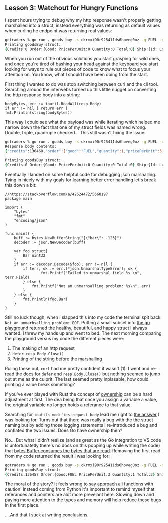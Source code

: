 ## Lesson 3: Watchout for Hungry Functions

I spent hours trying to debug why my http response wasn't properly getting marshalled into a struct, instead everything was returning as default values when curling he endpoint was returning real values:

```zsh
gotraders % go run . goods buy -s ckrmxi90r925411ds6hoveg0oz -g FUEL -q 1
Printing goodsBuy struct:
{Credits:0 Order:{Good: PricePerUnit:0 Quantity:0 Total:0} Ship:{Id: Location: X:0 Y:0 Cargo:[] SpaceAvailable:0 Type: Class: MaxCargo:0 LoadingSpeed:0 Speed:0 Manufacturer: Plating:0 Weapons:0}}
```

When you run out of the obvious solutions you start grasping for wild ones, and once you're tired of bashing your head against the keyboard you start looking for ways to rule out pieces of code to know what to focus your attention on.  You know, what I should have been doing from the start.

First thing I wanted to do was stop switching between curl and the cli tool.  Searching around the interwebs turned up this little nugget on converting the http response body into a string:

```golang
bodyBytes, err := ioutil.ReadAll(resp.Body)
if err != nil { return err }
fmt.Println(string(bodyBytes))
```

This way I could see what the payload was while iterating which helped me narrow down the fact that one of my struct fields was named wrong.  Double, triple, quadruple checked... This still wasn't fixing the issue:

```zsh
gotraders % go run . goods buy -s ckrmxi90r925411ds6hoveg0oz -g FUEL -q 1
Response body contents:
{"credits":136460,"order":{"good":"FUEL","quantity":1,"pricePerUnit":3,"total":3},"ship":{"id":"ckrmxi90r925411ds6hoveg0oz","location":"OE-PM-TR","x":14,"y":18,"cargo":[{"good":"FUEL","quantity":5,"totalVolume":5}],"spaceAvailable":45,"type":"JW-MK-I","class":"MK-I","maxCargo":50,"loadingSpeed":25,"speed":1,"manufacturer":"Jackshaw","plating":5,"weapons":5}}

Printing goodsBuy struct:
{Credits:0 Order:{Good: PricePerUnit:0 Quantity:0 Total:0} Ship:{Id: Location: X:0 Y:0 Cargo:[] SpaceAvailable:0 Type: Class: MaxCargo:0 LoadingSpeed:0 Speed:0 Manufacturer: Plating:0 Weapons:0}}
```

Eventually I landed on some helpful code for debugging json marshalling.  Tying in nicely with my goals for learning better error handling let's break this down a bit:

```golang
//https://stackoverflow.com/a/42624472/5660197
package main

import (
    "bytes"
    "fmt"
    "encoding/json"
)

func main() {
    buff := bytes.NewBufferString("{\"bar\": -123}")
    decoder := json.NewDecoder(buff)

    var foo struct{
        Bar uint32
    }
    if err := decoder.Decode(&foo); err != nil {
        if terr, ok := err.(*json.UnmarshalTypeError); ok {
                fmt.Printf("Failed to unmarshal field %s \n", terr.Field)
        } else {
            fmt.Printf("Not an unmarhsalling problem: %s\n", err)
        }
    } else {
        fmt.Println(foo.Bar)
    }
}
```

Still no luck though, when I slapped this into my code the terminal spit back `Not an unmarhsalling problem: EOF`.  Putting a small subset into [the go playground](https://play.golang.org/p/io7XGUMJM7p) returned the healthy, beautiful, and happy struct I always wanted.  I threw my hands up and went to bed.  The next morning comparing the playground versus my code the different pieces were:
1. The making of an http request
2. `defer resp.Body.Close()`
3. Printing of the string before the marshalling

Ruling these out, `curl` had me pretty confident it wasn't (1). I went and re-read the docs for `defer` and `resp.Body.Close()` but nothing seemed to jump out at me as the culprit.  The last seemed pretty inplasable, how could printing a value break something?

If you've ever played with Rust the concept of [ownership](https://doc.rust-lang.org/book/ch04-01-what-is-ownership.html) can be a hard adjustment at first.  The dea being that once you assign a variable a value, the original variable no longer holds a referance to that value.

Searching for `ioutils modifies request body` lead me right to [the answer](https://stackoverflow.com/questions/43021058/golang-read-request-body) I was looking for.  Turns out that there was really a bug with the the struct naming but by adding those logging statements I re-introduced a bug and conflated the two issues.  Does Go have ownership then?

No... But what I didn't realize (and as great as the Go integration to VS code is unfortunatetly there's no docs on this popping up while writing the code) that [bytes.Buffer consumes the bytes that are read](https://golang.org/src/bytes/buffer.go#L292).  Removing the first read from my code returned the result I was looking for:

```zsh
gotraders % go run . goods buy -s ckrmxi90r925411ds6hoveg0oz -g FUEL -q 1
Printing goodsBuy struct:
{Credits:136457 Order:{Good:FUEL PricePerUnit:3 Quantity:1 Total:3} Ship:{Id:ckrmxi90r925411ds6hoveg0oz Location:OE-PM-TR X:14 Y:18 Cargo:[{Good:FUEL Quantity:6 TotalVolume:6}] SpaceAvailable:44 Type:JW-MK-I Class:MK-I MaxCargo:50 LoadingSpeed:25 Speed:1 Manufacturer:Jackshaw Plating:5 Weapons:5}}
```

The moral of the story?  It feels wrong to say approach all functions with caution!  Instead coming from Python it's important to remind myself that referances and pointers are alot more prevelant here.  Slowing down and paying more attention to the types and memory will help reduce these bugs in the first place.

....And that I suck at writing conclusions.
